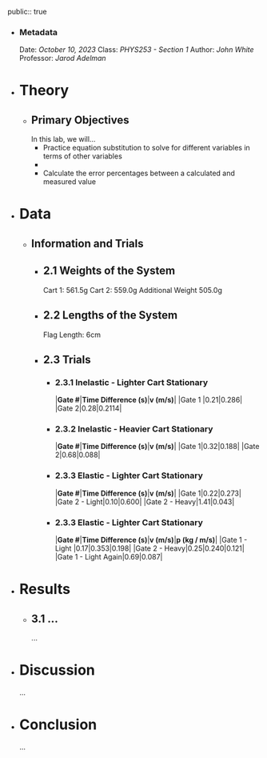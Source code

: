 public:: true

- ### Metadata
  Date: *October 10, 2023*
  Class: *PHYS253 - Section 1*
  Author: *John White*
  Professor: *Jarod Adelman*
- # Theory
	- ## Primary Objectives
	  In this lab, we will...
	  * Practice equation substitution to solve for different variables in terms of other variables
	  * 
	  * Calculate the error percentages between a calculated and measured value
- # Data
	- ## Information and Trials
		- ## 2.1 Weights of the System
		  Cart 1: 561.5g
		  Cart 2: 559.0g
		  Additional Weight 505.0g
		- ## 2.2 Lengths of the System
		  Flag Length: 6cm
		- ## 2.3 Trials
			- ### 2.3.1 Inelastic - Lighter Cart Stationary
			  |**Gate #**|**Time Difference (s)**|**v (m/s)**|
			  |Gate 1 |0.21|0.286|
			  |Gate 2|0.28|0.2114|
			- ### 2.3.2 Inelastic - Heavier Cart Stationary
			  |**Gate #**|**Time Difference (s)**|**v (m/s)**|
			  |Gate 1|0.32|0.188|
			  |Gate 2|0.68|0.088|
			- ### 2.3.3 Elastic - Lighter Cart Stationary
			  |**Gate #**|**Time Difference (s)**|**v (m/s)**|
			  |Gate 1|0.22|0.273|
			  |Gate 2 - Light|0.10|0.600|
			  |Gate 2 - Heavy|1.41|0.043|
			- ### 2.3.3 Elastic - Lighter Cart Stationary
			  |**Gate #**|**Time Difference (s)**|**v (m/s)**|**p (kg / m/s)**|
			  |Gate 1 - Light |0.17|0.353|0.198|
			  |Gate 2 - Heavy|0.25|0.240|0.121|
			  |Gate 1 - Light Again|0.69|0.087|
- # Results
	- ## 3.1 ...
	  ...
- # Discussion
  ...
- # Conclusion
  ...